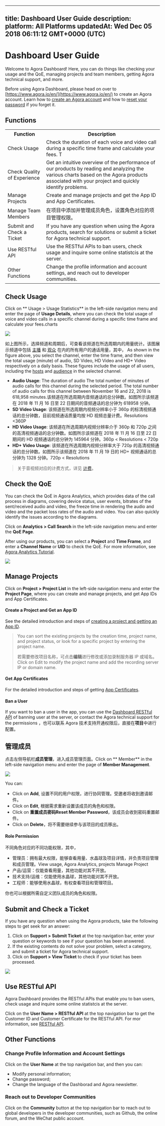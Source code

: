 
---
title: Dashboard User Guide
description: 
platform: All Platforms
updatedAt: Wed Dec 05 2018 06:11:12 GMT+0000 (UTC)
---
# Dashboard User Guide
Welcome to Agora Dashboard! Here, you can do things like checking your usage and the QoE, managing projects and team members, getting Agora technical support, and more.

Before using Agora Dashboard, please head on over to [https://www.agora.io/en/](https://www.agora.io/en/) to create an Agora account. Learn how to [create an Agora account](../../en/Interactive%20Broadcast/sign_in_and_sign_up.md) and how to [reset your password](../../en/Interactive%20Broadcast/sign_in_and_sign_up.md) if you forget it.

## Functions

<table>
<tr>
<th>Function</th>
<th>Description</th>
</tr>
<tr>
<td>Check Usage</td>
<td>Check the duration of each voice and video call during a specific time frame and calculate your fees.
T</td>
</tr>
<tr>
<td>Check Quality of Experience</td>
<td>Get an intuitive overview of the performance of our products by reading and analyzing the various charts based on the Agora products associated with your project and quickly identify problems.</td>
</tr>
<tr>
<td>Manage Projects</td>
<td>Create and manage projects and get the App ID and App Certificates.</td>
</tr>
<tr>
<td>Manage Team Members</td>
<td>在项目中添加并管理成员角色，设置角色对应的项目管理权限。</td>
</tr>
<tr>
<td>Submit and Check a Ticket</td>
<td>If you have any question when using the Agora products, search for solutions or submit a ticket for Agora technical support.</td>
</tr>
<tr>
<td>Use RESTful API</td>
<td>Use the RESTful APIs to ban users, check usage and inquire some online statistcis at the server.</td>
</tr>
<tr>
<td>Other Functions</td>
<td>Change the profile information and account settings, and reach out to developer communities.</td>
</tr>
</table>

## Check Usage

Click on ** Usage > Usage Statistics** in the left-side navigation menu and enter the page of **Usage Details**, where you can check the total usage of voice and video calls in a specific channel during a specific time frame and calculate your fees.charts 

![](https://web-cdn.agora.io/docs-files/1542965752366)

如上图所示，选择频道和周期后，可查看该频道在所选周期内的用量统计。该图展示频道中包括 [主播](../../cn/Agora%20Platform/terms.md) 和 [观众](../../cn/Agora%20Platform/terms.md) 在内的所有用户的通话用量，其中，
As shown in the figure above, you select the channel, enter the time frame, and then view the total usage (minute) of audio, SD Video, HD Video and HD+ Video respectively on a daily basis. These figures include the usage of all users, including the [hosts](../../cn/Agora%20Platform/terms.md) and [audience](../../cn/Agora%20Platform/terms.md) in the selected channel.

* **Audio Usage**: The duration of audio The total number of minutes of audio calls for this channel during the selected period. The total number of audio calls for this channel between November 16 and 22, 2018 is 618,958 minutes.该频道在所选周期内音频通话的总分钟数。如图所示该频道在 2018 年 11 月 16 日至 22 日期间的音频通话的总分钟为 618958 分钟。
* **SD Video Usage**: 该频道在所选周期内视频分辨率小于 360p 的标清视频通话的总分钟数，目前视频通话质量均按 HD 视频总量计费。Resolutions <360P
* **HD Video Usage**: 该频道在所选周期内视频分辨率介于 360p 和 720p 之间的高清视频通话的总分钟数。如图所示该频道在 2018 年 11 月 16 日至 22 日期间的 HD 视频通话的总分钟为 145964 分钟。360p < Resolutions < 720p
* **HD+ Video Usage**: 该频道在所选周期内视频分辨率大于 720p 的高清视频通话的总分钟数。如图所示该频道在 2018 年 11 月 19 日的 HD+ 视频通话的总分钟为 1328 分钟。720p < Resolutions

> 关于音视频对应的计费方式，详见 [计费](https://docs.agora.io/cn/Agora%20Platform/billing_faq)。

## Check the QoE

You can check the QoE in Agora Analytics, which provides data of the call process in diagrams, covering device status, user events, bitrates of the sent/received audio and video, the freeze time in rendering the audio and video and the packet loss rates of the audio and video. You can also quickly identify the issues according to the diagrams.

Click on **Analytics > Call Search** in the left-side navigation menu and enter the **QoE Page**.

After using our products, you can select a **Project** and **Time Frame**, and enter a **Channel Name** or **UID** to check the QoE. For more information, see [Agora Analytics Tutorial](https://dashboard.agora.io/analytics/call/tutorial?_ga=2.197716463.1125435494.1542623251-764614247.1539586349).

![](https://web-cdn.agora.io/docs-files/1543913574811)

## Manage Projects

Click on **Project > Project List** in the left-side navigation menu and enter the **Project Page**, where you can create and manage projects, and get App IDs and App Certificates.

#### Create a Project and Get an App ID

See the detailed introduction and steps of [creating a project and getting an App ID](../../cn/Interactive%20Broadcast/token.md).

> You can sort the existing projects by the creation time, project name, and project status, or look for a specific project by entering the project name.
>
> 若需要修改项目名称，可点击**编辑**进行修改或添加录制服务器 IP 或域名。Click on Edit to modify the project name and add the recording server IP or domain name.

#### Get App Certificates

For the detailed introduction and steps of getting [App Certificates](../../cn/Interactive%20Broadcast/token.md).

#### Ban a User

If you want to ban a user in the app, you can use the [Dashboard RESTful API](https://docs.agora.io/cn/Interactive%20Broadcast/dashboard_restful_live?platform=All_Platforms#5-api) of banning user at the server, or contact the Agora technical support for the permissions ，也可以联系 Agora 技术支持开通权限后，直接在**项目**中进行配置。


## 管理成员

点击左侧导航栏**成员管理**，进入成员管理页面。Click on ** Member** in the left-side navigation menu and enter the page of **Member Management**.

![](https://web-cdn.agora.io/docs-files/1542624935837)

You can:

* Click on **Add**, 设置不同的用户权限，进行协同管理。受邀者将收到邀请邮件。
* Click on **Edit**, 根据需求重新设置该成员的角色和权限。
* Click on **重置成员密码Reset Member Password**，该成员会收到密码重置邮件。
* Click on **Delete**，将不需要继续参与该项目的成员移出。

#### Role Permission 

不同角色对应的不同功能权限，其中，

* 管理员：拥有最大权限，能够查看用量、水晶球及项目详情，并负责项目管理和成员管理。View usage, Agora Analytics, projects	Manage Project
* 产品/运营：仅能查看用量，其他功能对其不开放。
* 技术支持/运维：仅能使用水晶球，其他功能对其不开放。
* 工程师：能够使用水晶球，有权查看项目和管理项目。

你也可以根据所需自定义团队成员的角色和权限。

## Submit and Check a Ticket

If you have any question when using the Agora products, take the following steps to get seek for an answer: 

1. Click on **Support > Submit Ticket** at the top navigation bar, enter your question or keywords to see if your question has been answered.
2. If the existing contents do not solve your problem, select a category, and submit a ticket for Agora technical support.
3. Click on **Support > View Ticket** to check if your ticket has been processed.

![](https://web-cdn.agora.io/docs-files/1543913838952)

## Use RESTful API

Agora Dashboard provides the RESTful APIs that enable you to ban users, check usage and inquire some online statistcis at the server. 

Click on the **User Name > RESTful API** at the top navigation bar to get the Customer ID and Customer Certificate for the RESTful API. For mor information, see [RESTful API](../../en/Interactive%20Broadcast/dashboard_restful_live.md).

## Other Functions

### Change Profile Information and Account Settings

Click on the **User Name** at the top navigation bar, and then you can:
* Modify personal information;
* Change password;
* Change the language of the Dashborad and Agora newsletter.

### Reach out to Developer Communities

Click on the **Community** button at the top navigation bar to reach out to global developers in the developer communities, such as Github, the online forum, and the WeChat public account.
